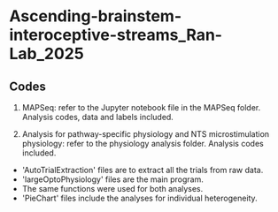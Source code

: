 # Ascending-brainstem-interoceptive-streams_Ran-Lab_2025

## Codes
1. MAPSeq: refer to the Jupyter notebook file in the MAPSeq folder. Analysis codes, data and labels included.

   
2. Analysis for pathway-specific physiology and NTS microstimulation physiology: refer to the physiology analysis folder. Analysis codes included.
* 'AutoTrialExtraction' files are to extract all the trials from raw data.
* 'largeOptoPhysiology' files are the main program.
* The same functions were used for both analyses.
* 'PieChart' files include the analyses for individual heterogeneity.
